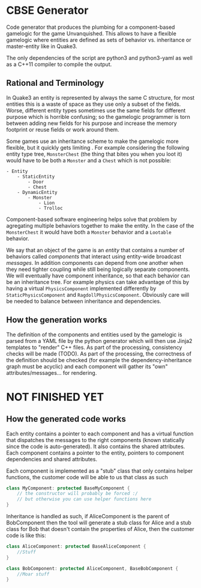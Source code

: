 CBSE Generator
==============

Code generator that produces the plumbing for a component-based gamelogic for the game Unvanquished.
This allows to have a flexible gamelogic where entities are defined as sets of behavior vs. inheritance or master-entity like in Quake3.

The only dependencies of the script are python3 and python3-yaml as well as a C++11 compiler to compile the output.

Rational and Terminology
------------------------

In Quake3 an entity is represented by always the same C structure, for most entities this is a waste of space as they use only a subset of the fields.
Worse, different entity types sometimes use the same fields for different purpose which is horrible confusing; so the gamelogic programmer is torn between adding new fields for his purpose and increase the memory footprint or reuse fields or work around them.

Some games use an inheritance scheme to make the gamelogic more flexible, but it quickly gets limiting .
For example considering the following entity type tree, ``MonsterChest`` (the thing that bites you when you loot it) would have to be both a ``Monster`` and a ``Chest`` which is not possible:
```
- Entity
    - StaticEntity
        - Door
        - Chest
    - DynamicEntity
        - Monster
            - Lion
            - Trolloc
```

Component-based software engineering helps solve that problem by agregating multiple behaviors together to make the entity.
In the case of the ``MonsterChest`` it would have both a ``Monster`` behavior and a ``Lootable`` behavior.

We say that an object of the game is an *entity* that contains a number of behaviors called *components* that interact using entity-wide broadcast *messages*.
In addition components can depend from one another when they need tighter coupling while still being logically separate components.
We will eventually have component inheritance, so that each behavior can be an inheritance tree.
For example physics can take advantage of this by having a virtual ``PhysicsComponent`` implemented differently by ``StaticPhysicsComponent`` and ``RagdollPhysicsComponent``.
Obviously care will be needed to balance between inheritance and dependencies.

How the generation works
------------------------

The definition of the components and entities used by the gamelogic is parsed from a YAML file by the python generator which will then use Jinja2 templates to "render" C++ files.
As part of the processing, consistency checks will be made (TODO).
As part of the processing, the correctness of the definition should be checked (for example the dependency-inheritance graph must be acyclic) and each component will gather its "own" attributes/messages... for rendering.

NOT FINISHED YET
================


How the generated code works
----------------------------

Each entity contains a pointer to each component and has a virtual function that dispatches the messages to the right components (known statically since the code is auto-generated).
It also contains the shared attributes.
Each component contains a pointer to the entity, pointers to component dependencies and shared attributes.

Each component is implemented as a "stub" class that only contains helper functions, the customer code will be able to us that class as such
```c++
class MyComponent: protected BaseMyComponent {
    // the constructor will probably be forced :/
    // but otherwise you can use helper functions here
}
```
Inheritance is handled as such, if AliceComponent is the parent of BobComponent then the tool will generate a stub class for Alice and a stub class for Bob that doesn't contain the properties of Alice, then the customer code is like this:

```c++
class AliceComponent: protected BaseAliceComponent {
    //Stuff
}

class BobComponent: protected AliceComponent, BaseBobComponent {
    //Moar stuff
}
```
